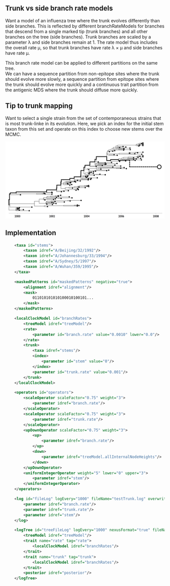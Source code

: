 ## Trunk vs side branch rate models

Want a model of an influenza tree where the trunk evolves differently than side branches.
This is reflected by different branchRateModels for branches that descend from a single marked tip (trunk branches) and all other branches on the tree (side branches).
Trunk branches are scaled by a parameter &lambda; and side branches remain at 1.
The rate model thus includes the overall rate &mu;, so that trunk branches have rate &lambda; &times; &mu; and side branches have rate &mu;.

This branch rate model can be applied to different partitions on the same tree.  
We can have a sequence partition from non-epitope sites where the trunk should evolve more slowly, a sequence partition from epitope sites where the trunk should evolve more quickly and a continuous trait partition from the antigenic MDS where the trunk should diffuse more quickly.

## Tip to trunk mapping

Want to select a single strain from the set of contemporaneous strains that is most trunk-linke in its evolution.
Here, we pick an index for the initial stem taxon from this set and operate on this index to choose new stems over the MCMC.

![](figures/futuretree.png)

## Implementation

```xml
	<taxa id="stems">
		<taxon idref="A/Beijing/32/1992"/>
		<taxon idref="A/Johannesburg/33/1994"/>
		<taxon idref="A/Sydney/5/1997"/>
		<taxon idref="A/Wuhan/359/1995"/>
	</taxa>
```

```xml
	<maskedPatterns id="maskedPatterns" negative="true">
		<alignment idref="alignment"/>
		<mask>
			011010101010100010100101...
		</mask>
	</maskedPatterns>
```

```xml
	<localClockModel id="branchRates">
		<treeModel idref="treeModel"/>
		<rate>
			<parameter id="branch.rate" value="0.0010" lower="0.0"/>
		</rate>
		<trunk>
			<taxa idref="stems"/>
			<index>
				<parameter id="stem" value="0"/>
			</index>
			<parameter id="trunk.rate" value="0.001"/>
		</trunk>
	</localClockModel>
```

```xml
	<operators id="operators">
		<scaleOperator scaleFactor="0.75" weight="3">
			<parameter idref="branch.rate"/>
		</scaleOperator>
		<scaleOperator scaleFactor="0.75" weight="3">
			<parameter idref="trunk.rate"/>
		</scaleOperator>
		<upDownOperator scaleFactor="0.75" weight="3">
			<up>
				<parameter idref="branch.rate"/>
			</up>
			<down>
				<parameter idref="treeModel.allInternalNodeHeights"/>
			</down>
		</upDownOperator>
		<uniformIntegerOperator weight="5" lower="0" upper="3">
			<parameter idref="stem"/>
		</uniformIntegerOperator>		
	</operators>	
```

```xml
	<log id="fileLog" logEvery="1000" fileName="testTrunk.log" overwrite="false">
		<parameter idref="branch.rate"/>
		<parameter idref="trunk.rate"/>
		<parameter idref="stem"/>
	</log>		
```

```xml
	<logTree id="treeFileLog" logEvery="1000" nexusFormat="true" fileName="testTrunk.trees" sortTranslationTable="true">
		<treeModel idref="treeModel"/>
		<trait name="rate" tag="rate">
			<localClockModel idref="branchRates"/>
		</trait>
		<trait name="trunk" tag="trunk">
			<localClockModel idref="branchRates"/>
		</trait>
		<posterior idref="posterior"/>
	</logTree>
```



